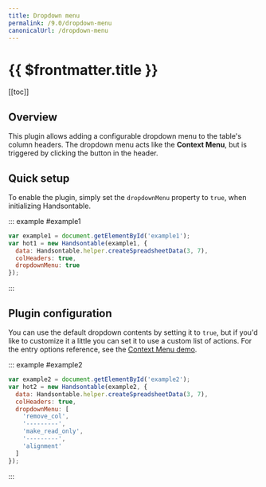 ```yaml
---
title: Dropdown menu
permalink: /9.0/dropdown-menu
canonicalUrl: /dropdown-menu
---
```


# {{ $frontmatter.title }}

[[toc]]

## Overview

This plugin allows adding a configurable dropdown menu to the table's column headers.
The dropdown menu acts like the **Context Menu**, but is triggered by clicking the button in the header.

## Quick setup

To enable the plugin, simply set the `dropdownMenu` property to `true`, when initializing Handsontable.

::: example #example1
```js
var example1 = document.getElementById('example1');
var hot1 = new Handsontable(example1, {
  data: Handsontable.helper.createSpreadsheetData(3, 7),
  colHeaders: true,
  dropdownMenu: true
});
```
:::

## Plugin configuration

You can use the default dropdown contents by setting it to `true`, but if you'd like to customize it a little you can set it to use a custom list of actions. For the entry options reference, see the [Context Menu demo](context-menu.md#page-specific).

::: example #example2
```js
var example2 = document.getElementById('example2');
var hot2 = new Handsontable(example2, {
  data: Handsontable.helper.createSpreadsheetData(3, 7),
  colHeaders: true,
  dropdownMenu: [
    'remove_col',
    '---------',
    'make_read_only',
    '---------',
    'alignment'
  ]
});
```
:::
